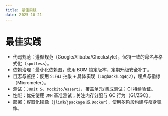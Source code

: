 ```yaml
---
title: 最佳实践
date: 2025-10-21
---
```


# 最佳实践

- 代码规范：遵循规范（Google/Alibaba/Checkstyle），保持一致的命名与格式化（`spotless`）。
- 依赖治理：最小化依赖图，使用 BOM 锁定版本，定期升级安全补丁。
- 日志与监控：使用 `SLF4J` 抽象 + 具体实现（`Logback`/`Log4j2`），埋点与指标（Micrometer）。
- 测试：`JUnit 5`、`Mockito`/`AssertJ`，覆盖单元/集成测试；CI 持续验证。
- 性能：优先使用 `JMH` 基准测试；关注内存分配与 GC 行为（G1/ZGC）。
- 部署：容器化镜像（`jlink`/`jpackage` 或 `Docker`），使用多阶段构建与瘦身镜像。
